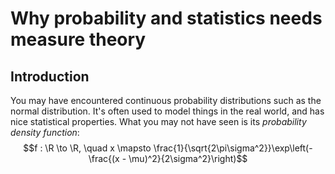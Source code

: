 # Why probability and statistics needs measure theory

## Introduction

You may have encountered continuous probability distributions such as the normal distribution. It's often used to model things in the real world, and has nice statistical properties. What you may not have seen is its *probability density function*:
$$f : \R \to \R, \quad x \mapsto \frac{1}{\sqrt{2\pi\sigma^2}}\exp\left(-\frac{(x - \mu)^2}{2\sigma^2}\right)$$
